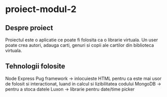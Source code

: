 # proiect-modul-2

## Despre proiect
Proiectul este o aplicatie ce poate fi folosita ca o librarie virtuala.
Un user poate crea autori, adauga carti, genuri si copii ale cartilor din  biblioteca virtuala.


## Tehnologii folosite
Node
Express
Pug framework -> inlocuieste HTML pentru ca este mai usor de folosit si interactionat, luand in calcul si lizibilitatea codului
MongoDB -> pentru a stoca datele
Luxon -> librarie pentru date/time picker
